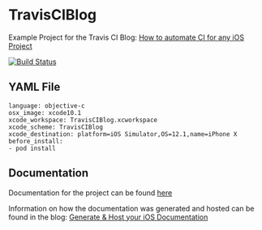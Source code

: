 # TravisCIBlog
Example Project for the Travis CI Blog: [How to automate CI for any iOS Project](https://medium.com/@jonathan2457/how-to-automate-ci-for-any-ios-project-c98494d29a44)

[![Build Status](https://travis-ci.org/jgsamudio/TravisCIBlog.svg?branch=master)](https://travis-ci.org/jgsamudio/TravisCIBlog)

## YAML File

```
language: objective-c
osx_image: xcode10.1
xcode_workspace: TravisCIBlog.xcworkspace
xcode_scheme: TravisCIBlog
xcode_destination: platform=iOS Simulator,OS=12.1,name=iPhone X
before_install:
- pod install
```

## Documentation

Documentation for the project can be found [here](https://jgsamudio.github.io/TravisCIBlog/)

Information on how the documentation was generated and hosted can be found in the blog: [Generate & Host your iOS Documentation](https://medium.com/p/39e21b382ce8/edit)